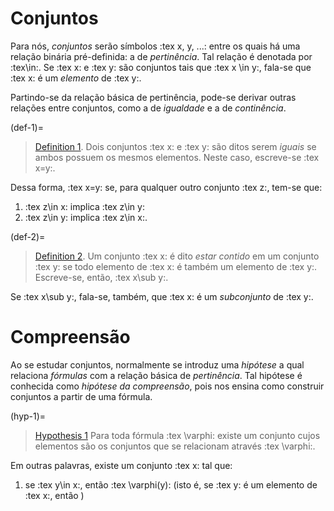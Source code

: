 # Conjuntos

Para nós, _conjuntos_ serão símbolos :tex x, y, ...: entre os quais há uma relação binária pré-definida: a de _pertinência_. Tal relação é denotada por :tex\in:. Se :tex x: e :tex y: são conjuntos tais que :tex x \in y:, fala-se que :tex x: é um _elemento_ de :tex y:.

Partindo-se da relação básica de pertinência, pode-se derivar outras relações entre conjuntos, como a de _igualdade_ e a de _continência_. 

(def-1)=
> [Definition 1](#definition-1). Dois conjuntos :tex x: e :tex y: são ditos serem _iguais_ se ambos possuem os mesmos elementos. Neste caso, escreve-se :tex x=y:. 

Dessa forma, :tex x=y: se, para qualquer outro conjunto :tex z:, tem-se que:
1. :tex z\in x: implica :tex z\in y:
2. :tex z\in y: implica :tex z\in x:.

(def-2)=
> [Definition 2](#definition-2). Um conjunto :tex x: é dito _estar contido_ em um conjunto :tex y: se todo elemento de :tex x: é também um elemento de :tex y:. Escreve-se, então, :tex x\sub y:.

Se :tex x\sub y:, fala-se, também, que :tex x: é um _subconjunto_ de :tex y:.

# Compreensão

Ao se estudar conjuntos, normalmente se introduz uma _hipótese_ a qual relaciona _fórmulas_ com a relação básica de _pertinência_. Tal hipótese é conhecida como _hipótese da compreensão_, pois nos ensina como construir conjuntos a partir de uma fórmula.

(hyp-1)=
> [Hypothesis 1](#hyp-1) Para toda fórmula :tex \varphi: existe um conjunto cujos elementos são os conjuntos que se relacionam através :tex \varphi:.

Em outras palavras, existe um conjunto :tex x: tal que:
1. se :tex y\in x:, então :tex \varphi(y): (isto é, se :tex y: é um elemento de :tex x:, então )

